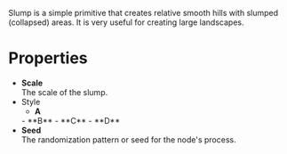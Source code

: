 


Slump is a simple primitive that creates relative smooth hills with slumped (collapsed) areas. It is very useful for creating large landscapes.



# Properties

- **Scale**  
  The scale of the slump.
- Style
  - **A**  
  <desc>
  - **B**  
  <desc>
  - **C**  
  <desc>
  - **D**  
  <desc>
- **Seed**  
  The randomization pattern or seed for the node's process.



